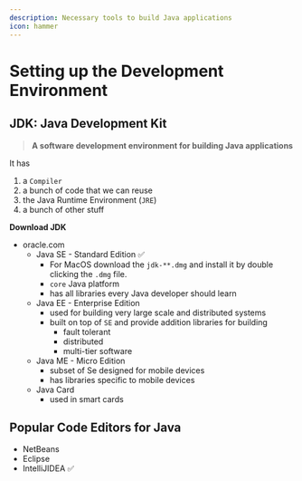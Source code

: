 ```yaml
---
description: Necessary tools to build Java applications
icon: hammer
---
```


# Setting up the Development Environment

## JDK: Java Development Kit

> **A software development environment for building Java applications**

It has&#x20;

1. a `Compiler`
2. a bunch of code that we can reuse
3. the Java Runtime Environment (`JRE`)&#x20;
4. a bunch of other stuff

**Download JDK**

* oracle.com&#x20;
  * Java SE - Standard Edition ✅
    * For MacOS download the `jdk-**.dmg` and install it by double clicking the `.dmg` file.
    * `core` Java platform
    * has all libraries every Java developer should learn
  * Java EE - Enterprise Edition
    * used for building very large scale and distributed systems
    * built on top of `SE` and provide addition libraries for building
      * fault tolerant
      * distributed
      * multi-tier software
  * Java ME - Micro Edition&#x20;
    * subset of Se designed for mobile devices&#x20;
    * has libraries specific to mobile devices
  * Java Card
    * used in smart cards

## Popular Code Editors for Java

* NetBeans
* Eclipse
* IntelliJIDEA ✅



